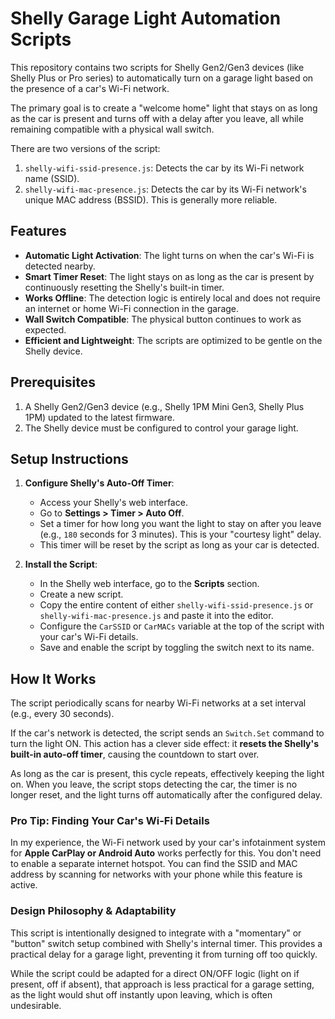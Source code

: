 # Shelly Garage Light Automation Scripts

This repository contains two scripts for Shelly Gen2/Gen3 devices (like Shelly Plus or Pro series) to automatically turn on a garage light based on the presence of a car's Wi-Fi network.

The primary goal is to create a "welcome home" light that stays on as long as the car is present and turns off with a delay after you leave, all while remaining compatible with a physical wall switch.

There are two versions of the script:
1.  `shelly-wifi-ssid-presence.js`: Detects the car by its Wi-Fi network name (SSID).
2.  `shelly-wifi-mac-presence.js`: Detects the car by its Wi-Fi network's unique MAC address (BSSID). This is generally more reliable.

## Features

- **Automatic Light Activation**: The light turns on when the car's Wi-Fi is detected nearby.
- **Smart Timer Reset**: The light stays on as long as the car is present by continuously resetting the Shelly's built-in timer.
- **Works Offline**: The detection logic is entirely local and does not require an internet or home Wi-Fi connection in the garage.
- **Wall Switch Compatible**: The physical button continues to work as expected.
- **Efficient and Lightweight**: The scripts are optimized to be gentle on the Shelly device.

## Prerequisites

1.  A Shelly Gen2/Gen3 device (e.g., Shelly 1PM Mini Gen3, Shelly Plus 1PM) updated to the latest firmware.
2.  The Shelly device must be configured to control your garage light.

## Setup Instructions

1.  **Configure Shelly's Auto-Off Timer**:
    - Access your Shelly's web interface.
    - Go to **Settings > Timer > Auto Off**.
    - Set a timer for how long you want the light to stay on after you leave (e.g., `180` seconds for 3 minutes). This is your "courtesy light" delay.
    - This timer will be reset by the script as long as your car is detected.

2.  **Install the Script**:
    - In the Shelly web interface, go to the **Scripts** section.
    - Create a new script.
    - Copy the entire content of either `shelly-wifi-ssid-presence.js` or `shelly-wifi-mac-presence.js` and paste it into the editor.
    - Configure the `CarSSID` or `CarMACs` variable at the top of the script with your car's Wi-Fi details.
    - Save and enable the script by toggling the switch next to its name.

## How It Works

The script periodically scans for nearby Wi-Fi networks at a set interval (e.g., every 30 seconds).

If the car's network is detected, the script sends an `Switch.Set` command to turn the light ON. This action has a clever side effect: it **resets the Shelly's built-in auto-off timer**, causing the countdown to start over.

As long as the car is present, this cycle repeats, effectively keeping the light on. When you leave, the script stops detecting the car, the timer is no longer reset, and the light turns off automatically after the configured delay.

### Pro Tip: Finding Your Car's Wi-Fi Details

In my experience, the Wi-Fi network used by your car's infotainment system for **Apple CarPlay or Android Auto** works perfectly for this. You don't need to enable a separate internet hotspot. You can find the SSID and MAC address by scanning for networks with your phone while this feature is active.

### Design Philosophy & Adaptability

This script is intentionally designed to integrate with a "momentary" or "button" switch setup combined with Shelly's internal timer. This provides a practical delay for a garage light, preventing it from turning off too quickly.

While the script could be adapted for a direct ON/OFF logic (light on if present, off if absent), that approach is less practical for a garage setting, as the light would shut off instantly upon leaving, which is often undesirable.
